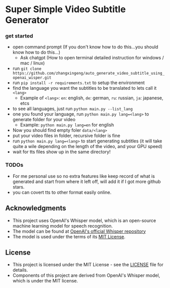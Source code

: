 # Super Simple Video Subtitle Generator


### get started
- open command prompt (If you don't know how to do this...you should know how to do this...)
  - Ask chatgpt (How to open terminal detailed instruction for windows / mac / linux)
- run `git clone https://github.com/zhangxingeng/auto_generate_video_subtitle_using_openai_wisper.git`
- run `pip install -r requirements.txt` to setup the environment
- find the language you want the subtitles to be translated to lets call it `<lang>`
  - Example of `<lang>`: `en`: english, `de`: german, `ru`: russian, `ja`: japanese, etcs
- to see all languages, just run `python main.py --list_lang`
- one you found your language, run `python main.py lang=<lang>` to generate folder for your video
  - Example: `python main.py lang=en` for english
- Now you should find empty foler `data/<lang>`
- put your video files in folder, recursive folder is fine
- run `python main.py lang=<lang>` to start generating subtitles (it will take quite a wile depending on the length of the video, and your GPU speed)
- wait for tts files show up in the same directory!

### TODOs
- For me personal use so no extra features like keep record of what is generated and start from where it left off, will add it if I got more github stars.
- you can covert tts to other format easily online.


## Acknowledgments
- This project uses OpenAI's Whisper model, which is an open-source machine learning model for speech recognition. 
- The model can be found at [OpenAI's official Whisper repository](https://github.com/openai/whisper) 
- The model is used under the terms of its [MIT License](https://github.com/openai/whisper/blob/main/LICENSE).

## License
- This project is licensed under the MIT License - see the [LICENSE](LICENSE) file for details. 
- Components of this project are derived from OpenAI's Whisper model, which is under the MIT license.
